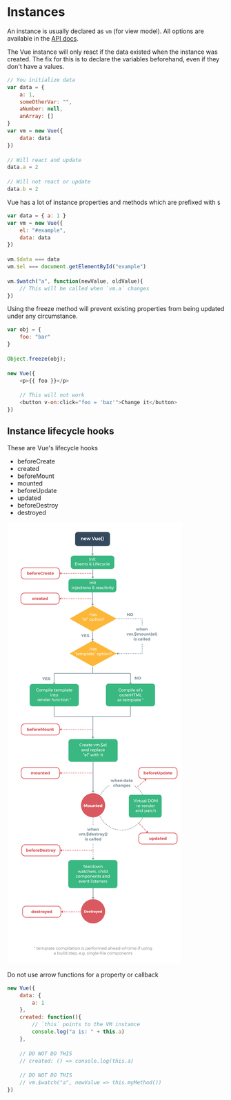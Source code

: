 # Instances

An instance is usually declared as `vm` (for view model). All options are available in the [API docs](https://vuejs.org/v2/api/#Options-Data).

The Vue instance will only react if the data existed when the instance was created. The fix for this is to declare the variables beforehand, even if they don't have a values.

```javascript
// You initialize data
var data = {
    a: 1,
    someOtherVar: "",
    aNumber: null,
    anArray: []
}
var vm = new Vue({
    data: data
})

// Will react and update
data.a = 2

// Will not react or update
data.b = 2
```

Vue has a lot of instance properties and methods which are prefixed with `$`

```javascript
var data = { a: 1 }
var vm = new Vue({
    el: "#example",
    data: data
})

vm.$data === data
vm.$el === document.getElementById("example")

vm.$watch("a", function(newValue, oldValue){
    // This will be called when `vm.a` changes
})
```

Using the freeze method will prevent existing properties from being updated under any circumstance.

```javascript
var obj = {
    foo: "bar"
}

Object.freeze(obj);

new Vue({
    <p>{{ foo }}</p>

    // This will not work
    <button v-on:click="foo = 'baz'">Change it</button>
})
```

## Instance lifecycle hooks

These are Vue's lifecycle hooks

* beforeCreate
* created
* beforeMount
* mounted
* beforeUpdate
* updated
* beforeDestroy
* destroyed

![lifecycle](lifecycle.png)

Do not use arrow functions for a property or callback

```javascript
new Vue({
    data: {
        a: 1
    },
    created: function(){
        // `this` points to the VM instance
        console.log("a is: " + this.a)
    },

    // DO NOT DO THIS
    // created: () => console.log(this.a)

    // DO NOT DO THIS
    // vm.$watch("a", newValue => this.myMethod())
})
```
